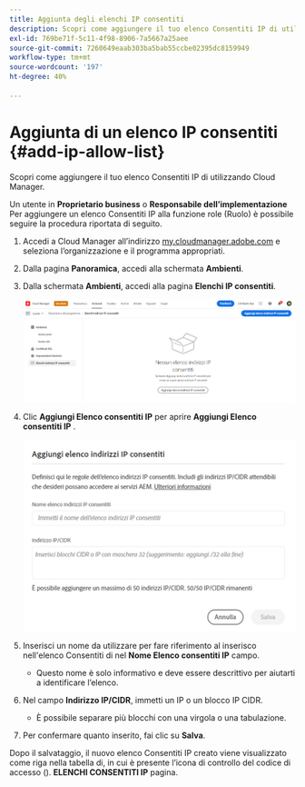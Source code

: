 ```yaml
---
title: Aggiunta degli elenchi IP consentiti
description: Scopri come aggiungere il tuo elenco Consentiti IP di utilizzando Cloud Manager.
exl-id: 769be71f-5c11-4f98-8906-7a5667a25aee
source-git-commit: 7260649eaab303ba5bab55ccbe02395dc8159949
workflow-type: tm+mt
source-wordcount: '197'
ht-degree: 40%

---
```



# Aggiunta di un elenco IP consentiti {#add-ip-allow-list}

Scopri come aggiungere il tuo elenco Consentiti IP di utilizzando Cloud Manager.

Un utente in **Proprietario business** o **Responsabile dell’implementazione** Per aggiungere un elenco Consentiti IP alla funzione role (Ruolo) è possibile seguire la procedura riportata di seguito.

1. Accedi a Cloud Manager all’indirizzo [my.cloudmanager.adobe.com](https://my.cloudmanager.adobe.com/) e seleziona l’organizzazione e il programma appropriati.

1. Dalla pagina **Panoramica**, accedi alla schermata **Ambienti**.

1. Dalla schermata **Ambienti**, accedi alla pagina **Elenchi IP consentiti**.

   ![Opzione elenchi IP consentiti nel pannello laterale](/help/implementing/cloud-manager/assets/ip-allow-list/ip-allow-list-create.png)

1. Clic **Aggiungi Elenco consentiti IP** per aprire **Aggiungi Elenco consentiti IP** .

   ![Finestra di dialogo Aggiungi Elenco consentiti IP](/help/implementing/cloud-manager/assets/ip-allow-list/ip-allow-list-create02.png)

1. Inserisci un nome da utilizzare per fare riferimento al inserisco nell&#39;elenco Consentiti di nel **Nome Elenco consentiti IP** campo.

   * Questo nome è solo informativo e deve essere descrittivo per aiutarti a identificare l’elenco.

1. Nel campo **Indirizzo IP/CIDR**, immetti un IP o un blocco IP CIDR.

   * È possibile separare più blocchi con una virgola o una tabulazione.

1. Per confermare quanto inserito, fai clic su **Salva**.

Dopo il salvataggio, il nuovo elenco Consentiti IP creato viene visualizzato come riga nella tabella di, in cui è presente l’icona di controllo del codice di accesso (). **ELENCHI CONSENTITI IP** pagina.
